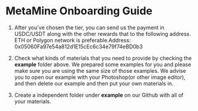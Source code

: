# MetaMine Onboarding Guide
1. After you’ve chosen the tier, you can send us the payment in USDC/USDT along with the other rewards that  to the following address. ETH or Polygon network is preferable.Address: 0x05060Fa97e54a812d1E15cEc6c34e79f74eBD0b3

2. Check what kinds of materials that you need to provide by checking the **example** folder above. We prepared some examples for you and please make sure you are using the same size of those examples. We advise you to open our example with your Photoshop(or other image editor), and then delete our example and then put your own materials in.

3. Create a independent folder under **example** on our Github with all of your materials.
